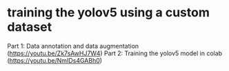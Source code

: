 # training the yolov5 using a custom dataset
Part 1: Data annotation and data augmentation (https://youtu.be/Zk7sAwHJ7W4)
Part 2: Training the yolov5 model in colab (https://youtu.be/NmIDs4GABh0) 
